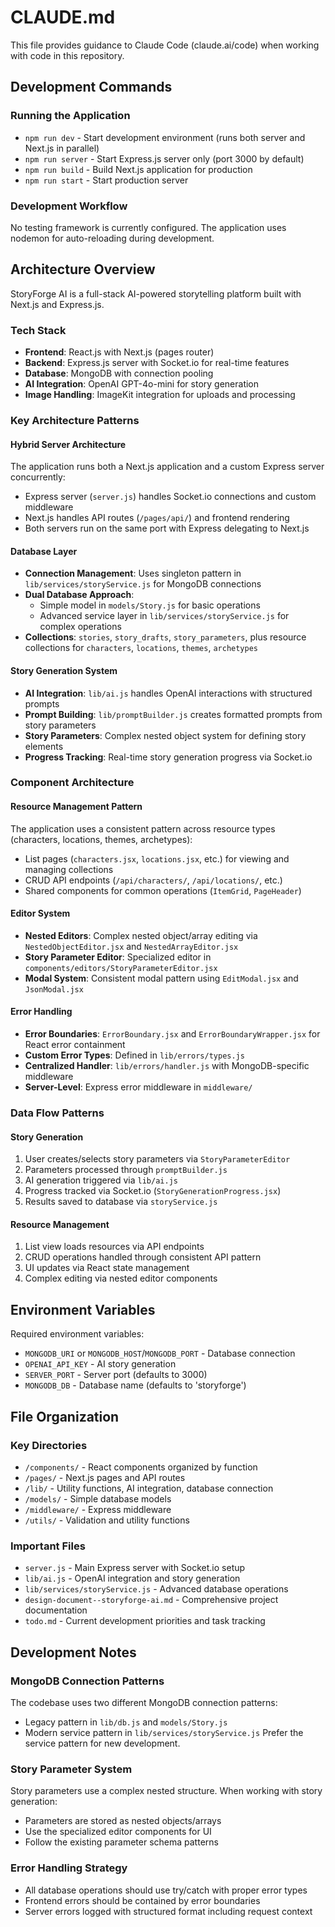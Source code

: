 # CLAUDE.md

This file provides guidance to Claude Code (claude.ai/code) when working with code in this repository.

## Development Commands

### Running the Application
- `npm run dev` - Start development environment (runs both server and Next.js in parallel)
- `npm run server` - Start Express.js server only (port 3000 by default)
- `npm run build` - Build Next.js application for production
- `npm run start` - Start production server

### Development Workflow
No testing framework is currently configured. The application uses nodemon for auto-reloading during development.

## Architecture Overview

StoryForge AI is a full-stack AI-powered storytelling platform built with Next.js and Express.js.

### Tech Stack
- **Frontend**: React.js with Next.js (pages router)
- **Backend**: Express.js server with Socket.io for real-time features
- **Database**: MongoDB with connection pooling
- **AI Integration**: OpenAI GPT-4o-mini for story generation
- **Image Handling**: ImageKit integration for uploads and processing

### Key Architecture Patterns

#### Hybrid Server Architecture
The application runs both a Next.js application and a custom Express server concurrently:
- Express server (`server.js`) handles Socket.io connections and custom middleware
- Next.js handles API routes (`/pages/api/`) and frontend rendering
- Both servers run on the same port with Express delegating to Next.js

#### Database Layer
- **Connection Management**: Uses singleton pattern in `lib/services/storyService.js` for MongoDB connections
- **Dual Database Approach**: 
  - Simple model in `models/Story.js` for basic operations
  - Advanced service layer in `lib/services/storyService.js` for complex operations
- **Collections**: `stories`, `story_drafts`, `story_parameters`, plus resource collections for `characters`, `locations`, `themes`, `archetypes`

#### Story Generation System
- **AI Integration**: `lib/ai.js` handles OpenAI interactions with structured prompts
- **Prompt Building**: `lib/promptBuilder.js` creates formatted prompts from story parameters
- **Story Parameters**: Complex nested object system for defining story elements
- **Progress Tracking**: Real-time story generation progress via Socket.io

### Component Architecture

#### Resource Management Pattern
The application uses a consistent pattern across resource types (characters, locations, themes, archetypes):
- List pages (`characters.jsx`, `locations.jsx`, etc.) for viewing and managing collections
- CRUD API endpoints (`/api/characters/`, `/api/locations/`, etc.)
- Shared components for common operations (`ItemGrid`, `PageHeader`)

#### Editor System
- **Nested Editors**: Complex nested object/array editing via `NestedObjectEditor.jsx` and `NestedArrayEditor.jsx`
- **Story Parameter Editor**: Specialized editor in `components/editors/StoryParameterEditor.jsx`
- **Modal System**: Consistent modal pattern using `EditModal.jsx` and `JsonModal.jsx`

#### Error Handling
- **Error Boundaries**: `ErrorBoundary.jsx` and `ErrorBoundaryWrapper.jsx` for React error containment
- **Custom Error Types**: Defined in `lib/errors/types.js`
- **Centralized Handler**: `lib/errors/handler.js` with MongoDB-specific middleware
- **Server-Level**: Express error middleware in `middleware/`

### Data Flow Patterns

#### Story Generation
1. User creates/selects story parameters via `StoryParameterEditor`
2. Parameters processed through `promptBuilder.js`
3. AI generation triggered via `lib/ai.js`
4. Progress tracked via Socket.io (`StoryGenerationProgress.jsx`)
5. Results saved to database via `storyService.js`

#### Resource Management
1. List view loads resources via API endpoints
2. CRUD operations handled through consistent API pattern
3. UI updates via React state management
4. Complex editing via nested editor components

## Environment Variables

Required environment variables:
- `MONGODB_URI` or `MONGODB_HOST`/`MONGODB_PORT` - Database connection
- `OPENAI_API_KEY` - AI story generation
- `SERVER_PORT` - Server port (defaults to 3000)
- `MONGODB_DB` - Database name (defaults to 'storyforge')

## File Organization

### Key Directories
- `/components/` - React components organized by function
- `/pages/` - Next.js pages and API routes
- `/lib/` - Utility functions, AI integration, database connection
- `/models/` - Simple database models
- `/middleware/` - Express middleware
- `/utils/` - Validation and utility functions

### Important Files
- `server.js` - Main Express server with Socket.io setup
- `lib/ai.js` - OpenAI integration and story generation
- `lib/services/storyService.js` - Advanced database operations
- `design-document--storyforge-ai.md` - Comprehensive project documentation
- `todo.md` - Current development priorities and task tracking

## Development Notes

### MongoDB Connection Patterns
The codebase uses two different MongoDB connection patterns:
- Legacy pattern in `lib/db.js` and `models/Story.js`
- Modern service pattern in `lib/services/storyService.js`
Prefer the service pattern for new development.

### Story Parameter System
Story parameters use a complex nested structure. When working with story generation:
- Parameters are stored as nested objects/arrays
- Use the specialized editor components for UI
- Follow the existing parameter schema patterns

### Error Handling Strategy
- All database operations should use try/catch with proper error types
- Frontend errors should be contained by error boundaries
- Server errors logged with structured format including request context